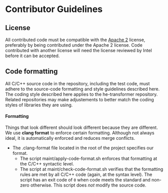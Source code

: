 Contributor Guidelines
======================

License
-------

All contributed code must be compatible with the [Apache
2](https://www.apache.org/licenses/LICENSE-2.0) license, preferably by
being contributed under the Apache 2 license. Code contributed with
another license will need the license reviewed by Intel before it can be
accepted.

Code formatting
---------------

All C/C++ source code in the repository, including the test code, must
adhere to the source-code formatting and style guidelines described
here. The coding style described here applies to the he-transformer repository.
Related repositories may make adjustements to better match the coding
styles of libraries they are using.


#### Formatting

Things that look different should look different because they are
different. We use **clang format** to enforce certain formatting.
Although not always ideal, it is automatically enforced and reduces
merge conflicts.

-   The .clang-format file located in the root of the project specifies
    our format.
    -   The script maint/apply-code-format.sh enforces that formatting
        at the C/C++ syntactic level.
    -   The script at maint/check-code-format.sh verifies that the
        formatting rules are met by all C/C++ code (again, at the
        syntax level). The script has an exit code of `0` when code
        meets the standard and non-zero otherwise. This script does
        *not* modify the source code.
